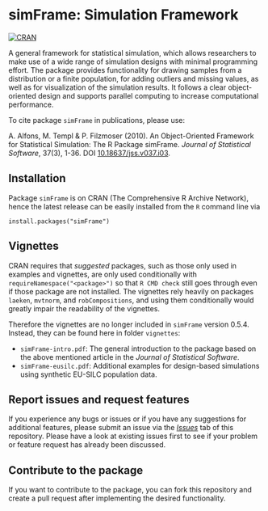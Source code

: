 # simFrame: Simulation Framework

[![CRAN](https://www.R-pkg.org/badges/version/simFrame)](https://CRAN.R-project.org/package=simFrame) 


A general framework for statistical simulation, which allows researchers to make use of a wide range of simulation designs with minimal programming effort.  The package provides functionality for drawing samples from a distribution or a finite population, for adding outliers and missing values, as well as for visualization of the simulation results.  It follows a clear object-oriented design and supports parallel computing to increase computational performance.

To cite package `simFrame` in publications, please use:

A. Alfons, M. Templ & P. Filzmoser (2010). An Object-Oriented Framework for Statistical Simulation: The R Package simFrame. *Journal of Statistical Software*, 37(3), 1-36. DOI [10.18637/jss.v037.i03](https://doi.org/10.18637/jss.v037.i03).


## Installation

Package `simFrame` is on CRAN (The Comprehensive R Archive Network), hence the latest release can be easily installed from the `R` command line via

```
install.packages("simFrame")
```


## Vignettes

CRAN requires that *suggested* packages, such as those only used in examples and vignettes, are only used conditionally with `requireNamespace("<package>")` so that `R CMD check` still goes through even if those package are not installed.  The vignettes rely heavily on packages `laeken`, `mvtnorm`, and `robCompositions`, and using them conditionally would greatly impair the readability of the vignettes.

Therefore the vignettes are no longer included in `simFrame` version 0.5.4.  Instead, they can be found here in folder `vignettes`:

 * `simFrame-intro.pdf`: The general introduction to the package based on the 
   above mentioned article in the *Journal of Statistical Software*.
 * `simFrame-eusilc.pdf`: Additional examples for design-based simulations using    synthetic EU-SILC population data.


## Report issues and request features

If you experience any bugs or issues or if you have any suggestions for additional features, please submit an issue via the [*Issues*](https://github.com/aalfons/simFrame/issues) tab of this repository.  Please have a look at existing issues first to see if your problem or feature request has already been discussed.


## Contribute to the package

If you want to contribute to the package, you can fork this repository and create a pull request after implementing the desired functionality.
